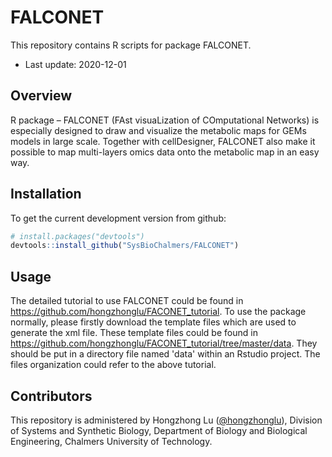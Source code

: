 # FALCONET
This repository contains R scripts for package FALCONET.
* Last update: 2020-12-01

## Overview
R package – FALCONET (FAst visuaLization of COmputational Networks) is especially designed to draw and visualize the metabolic maps for GEMs models in large scale. Together with cellDesigner, FALCONET also make it possible to map multi-layers omics data onto the metabolic map in an easy way.


## Installation

To get the current development version from github:

```R
# install.packages("devtools")
devtools::install_github("SysBioChalmers/FALCONET")
```


## Usage
The detailed tutorial to use FALCONET could be found in https://github.com/hongzhonglu/FACONET_tutorial.
To use the package normally, please firstly download the template files which are used to generate the xml file. These template files could be found in https://github.com/hongzhonglu/FACONET_tutorial/tree/master/data. They should be put in a directory file named 'data' within an Rstudio project. The files organization could refer to the above tutorial.


## Contributors

This repository is administered by Hongzhong Lu ([@hongzhonglu](https://github.com/hongzhonglu)), Division of Systems and Synthetic Biology, Department of Biology and Biological Engineering, Chalmers University of Technology.
